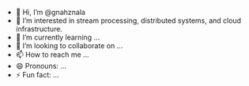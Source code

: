 - 👋 Hi, I’m @gnahznala
- 👀 I’m interested in stream processing, distributed systems, and cloud infrastructure.
- 🌱 I’m currently learning ...
- 💞️ I’m looking to collaborate on ...
- 📫 How to reach me ...
- 😄 Pronouns: ...
- ⚡ Fun fact: ...

<!---
gnahznala/gnahznala is a ✨ special ✨ repository because its `README.md` (this file) appears on your GitHub profile.
You can click the Preview link to take a look at your changes.
--->
